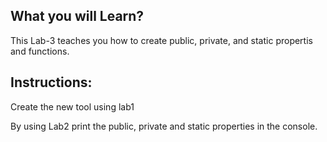 ## What you will Learn?

This Lab-3 teaches you how to create public, private, and static propertis and functions.

## Instructions:

Create the new tool using lab1
 	  
By using Lab2 print the public, private and static properties in the console.

